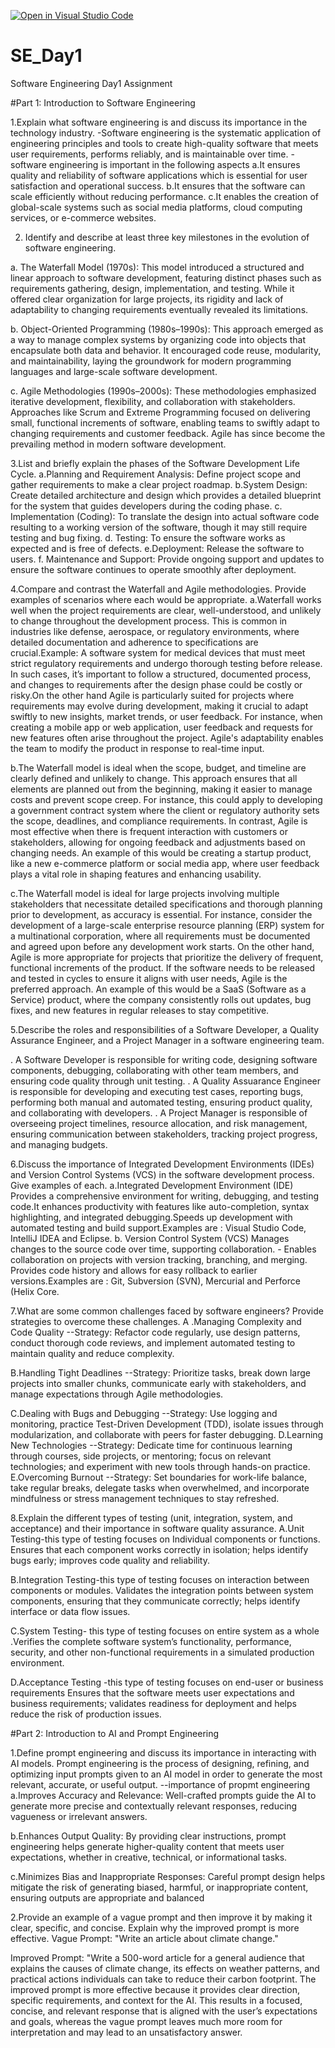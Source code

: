 [![Open in Visual Studio Code](https://classroom.github.com/assets/open-in-vscode-2e0aaae1b6195c2367325f4f02e2d04e9abb55f0b24a779b69b11b9e10269abc.svg)](https://classroom.github.com/online_ide?assignment_repo_id=17029440&assignment_repo_type=AssignmentRepo)
# SE_Day1
Software Engineering Day1 Assignment

#Part 1: Introduction to Software Engineering

1.Explain what software engineering is and discuss its importance in the technology industry.
-Software engineering is the systematic application of engineering principles and tools to create high-quality software that meets user requirements, performs reliably, and is maintainable over time. 
-software engineering is important in the following aspects
a.It ensures quality and reliability of software applications which is essential for user satisfaction and operational success.
b.It  ensures that the software can scale efficiently without reducing performance.
c.It enables the creation of global-scale systems such as social media platforms, cloud computing services, or e-commerce websites.

2. Identify and describe at least three key milestones in the evolution of software engineering.


a. The Waterfall Model (1970s): This model introduced a structured and linear approach to software development, featuring distinct phases such as requirements gathering, design, implementation, and testing. While it offered clear organization for large projects, its rigidity and lack of adaptability to changing requirements eventually revealed its limitations.

b. Object-Oriented Programming (1980s–1990s): This approach emerged as a way to manage complex systems by organizing code into objects that encapsulate both data and behavior. It encouraged code reuse, modularity, and maintainability, laying the groundwork for modern programming languages and large-scale software development.

c. Agile Methodologies (1990s–2000s): These methodologies emphasized iterative development, flexibility, and collaboration with stakeholders. Approaches like Scrum and Extreme Programming focused on delivering small, functional increments of software, enabling teams to swiftly adapt to changing requirements and customer feedback. Agile has since become the prevailing method in modern software development.

3.List and briefly explain the phases of the Software Development Life Cycle.
a.Planning and Requirement Analysis: Define project scope and gather requirements to make a clear project roadmap.
b.System Design: Create detailed architecture and design which provides a detailed blueprint for the system that guides developers during the coding phase.
c. Implementation (Coding): To translate the design into actual software code resulting to a working version of the software, though it may still require testing and bug fixing.
d. Testing: To ensure the software works as expected and is free of defects.
e.Deployment: Release the software to users.
f. Maintenance and Support: Provide ongoing support and updates to ensure the software continues to operate smoothly after deployment.

4.Compare and contrast the Waterfall and Agile methodologies. Provide examples of scenarios where each would be appropriate.
a.Waterfall works well when the project requirements are clear, well-understood, and unlikely to change throughout the development process. This is common in industries like defense, aerospace, or regulatory environments, where detailed documentation and adherence to specifications are crucial.Example: A software system for medical devices that must meet strict regulatory requirements and undergo thorough testing before release. In such cases, it’s important to follow a structured, documented process, and changes to requirements after the design phase could be costly or risky.On the other hand Agile is particularly suited for projects where requirements may evolve during development, making it crucial to adapt swiftly to new insights, market trends, or user feedback. For instance, when creating a mobile app or web application, user feedback and requests for new features often arise throughout the project. Agile's adaptability enables the team to modify the product in response to real-time input.

b.The Waterfall model is ideal when the scope, budget, and timeline are clearly defined and unlikely to change. This approach ensures that all elements are planned out from the beginning, making it easier to manage costs and prevent scope creep. For instance, this could apply to developing a government contract system where the client or regulatory authority sets the scope, deadlines, and compliance requirements. In contrast, Agile is most effective when there is frequent interaction with customers or stakeholders, allowing for ongoing feedback and adjustments based on changing needs. An example of this would be creating a startup product, like a new e-commerce platform or social media app, where user feedback plays a vital role in shaping features and enhancing usability.

c.The Waterfall model is ideal for large projects involving multiple stakeholders that necessitate detailed specifications and thorough planning prior to development, as accuracy is essential. For instance, consider the development of a large-scale enterprise resource planning (ERP) system for a multinational corporation, where all requirements must be documented and agreed upon before any development work starts. On the other hand, Agile is more appropriate for projects that prioritize the delivery of frequent, functional increments of the product. If the software needs to be released and tested in cycles to ensure it aligns with user needs, Agile is the preferred approach. An example of this would be a SaaS (Software as a Service) product, where the company consistently rolls out updates, bug fixes, and new features in regular releases to stay competitive.


5.Describe the roles and responsibilities of a Software Developer, a Quality Assurance Engineer, and a Project Manager in a software engineering team.

. A Software Developer	is responsible for writing code, designing software components, debugging, collaborating with other team members, and ensuring code quality through unit testing.
. A Quality Assuarance Engineer is responsible for developing and executing test cases, reporting bugs, performing both manual and automated testing, ensuring product quality, and collaborating with developers.
. A Project Manager is responsible of overseeing project timelines, resource allocation, and risk management, ensuring communication between stakeholders, tracking project progress, and managing budgets.

6.Discuss the importance of Integrated Development Environments (IDEs) and Version Control Systems (VCS) in the software development process. Give examples of each.
a.Integrated Development Environment (IDE)	Provides a comprehensive environment for writing, debugging, and testing code.It enhances productivity with features like auto-completion, syntax highlighting, and integrated debugging.Speeds up development with automated testing and build support.Examples are	: Visual Studio Code, IntelliJ IDEA and Eclipse.
b.
Version Control System (VCS)	Manages changes to the source code over time, supporting collaboration.	- Enables collaboration on projects with version tracking, branching, and merging. Provides code history and allows for easy rollback to earlier versions.Examples are	: Git, Subversion (SVN), Mercurial and Perforce (Helix Core.

7.What are some common challenges faced by software engineers? Provide strategies to overcome these challenges.
A .Managing Complexity and Code Quality
--Strategy: Refactor code regularly, use design patterns, conduct thorough code reviews, and implement automated testing to maintain quality and reduce complexity.

B.Handling Tight Deadlines
--Strategy: Prioritize tasks, break down large projects into smaller chunks, communicate early with stakeholders, and manage expectations through Agile methodologies.

C.Dealing with Bugs and Debugging
--Strategy: Use logging and monitoring, practice Test-Driven Development (TDD), isolate issues through modularization, and collaborate with peers for faster debugging.
D.Learning New Technologies
--Strategy: Dedicate time for continuous learning through courses, side projects, or mentoring; focus on relevant technologies; and experiment with new tools through hands-on practice.
E.Overcoming Burnout
--Strategy: Set boundaries for work-life balance, take regular breaks, delegate tasks when overwhelmed, and incorporate mindfulness or stress management techniques to stay refreshed.




8.Explain the different types of testing (unit, integration, system, and acceptance) and their importance in software quality assurance.
A.Unit Testing-this type of testing focuses on	Individual components or functions.	Ensures that each component works correctly in isolation; helps identify bugs early; improves code quality and reliability.

B.Integration Testing-this type of testing focuses on	interaction between components or modules.	Validates the integration points between system components, ensuring that they communicate correctly; helps identify interface or data flow issues.

C.System Testing- this type of testing	focuses on entire system as a whole	.Verifies the complete software system’s functionality, performance, security, and other non-functional requirements in a simulated production environment.

D.Acceptance Testing -this type of testing focuses on	end-user or business requirements	Ensures that the software meets user expectations and business requirements; validates readiness for deployment and helps reduce the risk of production issues.

#Part 2: Introduction to AI and Prompt Engineering


1.Define prompt engineering and discuss its importance in interacting with AI models.
Prompt engineering is the process of designing, refining, and optimizing input prompts given to an AI model in order to generate the most relevant, accurate, or useful output.
--importance of propmt engineering
a.Improves Accuracy and Relevance: Well-crafted prompts guide the AI to generate more precise and contextually relevant responses, reducing vagueness or irrelevant answers.

b.Enhances Output Quality: By providing clear instructions, prompt engineering helps generate higher-quality content that meets user expectations, whether in creative, technical, or informational tasks.

c.Minimizes Bias and Inappropriate Responses: Careful prompt design helps mitigate the risk of generating biased, harmful, or inappropriate content, ensuring outputs are appropriate and balanced

2.Provide an example of a vague prompt and then improve it by making it clear, specific, and concise. Explain why the improved prompt is more effective.
Vague Prompt:
"Write an article about climate change."

Improved Prompt:
"Write a 500-word article for a general audience that explains the causes of climate change, its effects on weather patterns, and practical actions individuals can take to reduce their carbon footprint.
The improved prompt is more effective because it provides clear direction, specific requirements, and context for the AI. This results in a focused, concise, and relevant response that is aligned with the user’s expectations and goals, whereas the vague prompt leaves much more room for interpretation and may lead to an unsatisfactory answer.
